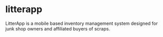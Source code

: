 # litterapp
LitterApp is a mobile based inventory management system designed for junk shop owners and affiliated buyers of scraps.
